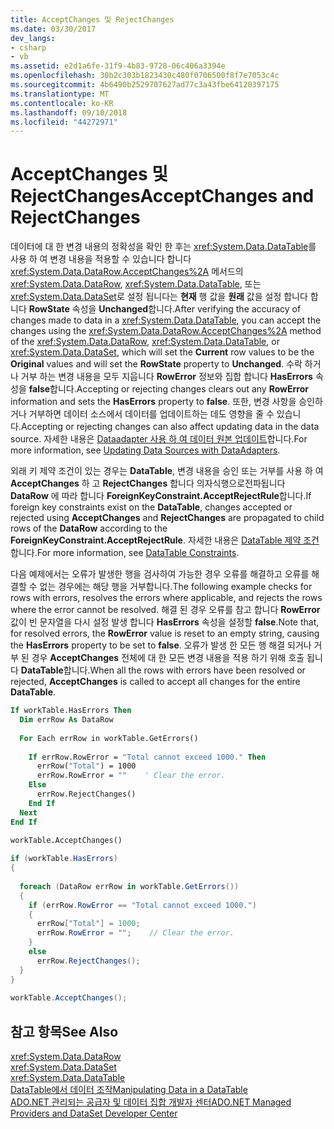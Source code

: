 ```yaml
---
title: AcceptChanges 및 RejectChanges
ms.date: 03/30/2017
dev_langs:
- csharp
- vb
ms.assetid: e2d1a6fe-31f9-4b83-9728-06c406a3394e
ms.openlocfilehash: 30b2c303b1823430c480f0706500f8f7e7053c4c
ms.sourcegitcommit: 4b6490b2529707627ad77c3a43fbe64120397175
ms.translationtype: MT
ms.contentlocale: ko-KR
ms.lasthandoff: 09/10/2018
ms.locfileid: "44272971"
---
```

# <a name="acceptchanges-and-rejectchanges"></a><span data-ttu-id="f6494-102">AcceptChanges 및 RejectChanges</span><span class="sxs-lookup"><span data-stu-id="f6494-102">AcceptChanges and RejectChanges</span></span>
<span data-ttu-id="f6494-103">데이터에 대 한 변경 내용의 정확성을 확인 한 후는 <xref:System.Data.DataTable>를 사용 하 여 변경 내용을 적용할 수 있습니다 합니다 <xref:System.Data.DataRow.AcceptChanges%2A> 메서드의 <xref:System.Data.DataRow>, <xref:System.Data.DataTable>, 또는 <xref:System.Data.DataSet>로 설정 됩니다는 **현재** 행 값을 **원래** 값을 설정 합니다 합니다 **RowState** 속성을 **Unchanged**합니다.</span><span class="sxs-lookup"><span data-stu-id="f6494-103">After verifying the accuracy of changes made to data in a <xref:System.Data.DataTable>, you can accept the changes using the <xref:System.Data.DataRow.AcceptChanges%2A> method of the <xref:System.Data.DataRow>, <xref:System.Data.DataTable>, or <xref:System.Data.DataSet>, which will set the **Current** row values to be the **Original** values and will set the **RowState** property to **Unchanged**.</span></span> <span data-ttu-id="f6494-104">수락 하거나 거부 하는 변경 내용을 모두 지웁니다 **RowError** 정보와 집합 합니다 **HasErrors** 속성을 **false**합니다.</span><span class="sxs-lookup"><span data-stu-id="f6494-104">Accepting or rejecting changes clears out any **RowError** information and sets the **HasErrors** property to **false**.</span></span> <span data-ttu-id="f6494-105">또한, 변경 사항을 승인하거나 거부하면 데이터 소스에서 데이터를 업데이트하는 데도 영향을 줄 수 있습니다.</span><span class="sxs-lookup"><span data-stu-id="f6494-105">Accepting or rejecting changes can also affect updating data in the data source.</span></span> <span data-ttu-id="f6494-106">자세한 내용은 [Dataadapter 사용 하 여 데이터 원본 업데이트](../../../../../docs/framework/data/adonet/updating-data-sources-with-dataadapters.md)합니다.</span><span class="sxs-lookup"><span data-stu-id="f6494-106">For more information, see [Updating Data Sources with DataAdapters](../../../../../docs/framework/data/adonet/updating-data-sources-with-dataadapters.md).</span></span>  
  
 <span data-ttu-id="f6494-107">외래 키 제약 조건이 있는 경우는 **DataTable**, 변경 내용을 승인 또는 거부를 사용 하 여 **AcceptChanges** 하 고 **RejectChanges** 합니다 의자식행으로전파됩니다 **DataRow** 에 따라 합니다 **ForeignKeyConstraint.AcceptRejectRule**합니다.</span><span class="sxs-lookup"><span data-stu-id="f6494-107">If foreign key constraints exist on the **DataTable**, changes accepted or rejected using **AcceptChanges** and **RejectChanges** are propagated to child rows of the **DataRow** according to the **ForeignKeyConstraint.AcceptRejectRule**.</span></span> <span data-ttu-id="f6494-108">자세한 내용은 [DataTable 제약 조건](../../../../../docs/framework/data/adonet/dataset-datatable-dataview/datatable-constraints.md)합니다.</span><span class="sxs-lookup"><span data-stu-id="f6494-108">For more information, see [DataTable Constraints](../../../../../docs/framework/data/adonet/dataset-datatable-dataview/datatable-constraints.md).</span></span>  
  
 <span data-ttu-id="f6494-109">다음 예제에서는 오류가 발생한 행을 검사하여 가능한 경우 오류를 해결하고 오류를 해결할 수 없는 경우에는 해당 행을 거부합니다.</span><span class="sxs-lookup"><span data-stu-id="f6494-109">The following example checks for rows with errors, resolves the errors where applicable, and rejects the rows where the error cannot be resolved.</span></span> <span data-ttu-id="f6494-110">해결 된 경우 오류를 참고 합니다 **RowError** 값이 빈 문자열을 다시 설정 발생 합니다 **HasErrors** 속성을 설정할 **false**.</span><span class="sxs-lookup"><span data-stu-id="f6494-110">Note that, for resolved errors, the **RowError** value is reset to an empty string, causing the **HasErrors** property to be set to **false**.</span></span> <span data-ttu-id="f6494-111">오류가 발생 한 모든 행 해결 되거나 거부 된 경우 **AcceptChanges** 전체에 대 한 모든 변경 내용을 적용 하기 위해 호출 됩니다 **DataTable**합니다.</span><span class="sxs-lookup"><span data-stu-id="f6494-111">When all the rows with errors have been resolved or rejected, **AcceptChanges** is called to accept all changes for the entire **DataTable**.</span></span>  
  
```vb  
If workTable.HasErrors Then  
  Dim errRow As DataRow  
  
  For Each errRow in workTable.GetErrors()  
  
    If errRow.RowError = "Total cannot exceed 1000." Then  
      errRow("Total") = 1000  
      errRow.RowError = ""    ' Clear the error.  
    Else  
      errRow.RejectChanges()  
    End If  
  Next  
End If  
  
workTable.AcceptChanges()  
```  
  
```csharp  
if (workTable.HasErrors)  
{  
  
  foreach (DataRow errRow in workTable.GetErrors())  
  {  
    if (errRow.RowError == "Total cannot exceed 1000.")  
    {  
      errRow["Total"] = 1000;  
      errRow.RowError = "";    // Clear the error.  
    }  
    else  
      errRow.RejectChanges();  
  }  
}  
  
workTable.AcceptChanges();  
```  
  
## <a name="see-also"></a><span data-ttu-id="f6494-112">참고 항목</span><span class="sxs-lookup"><span data-stu-id="f6494-112">See Also</span></span>  
 <xref:System.Data.DataRow>  
 <xref:System.Data.DataSet>  
 <xref:System.Data.DataTable>  
 [<span data-ttu-id="f6494-113">DataTable에서 데이터 조작</span><span class="sxs-lookup"><span data-stu-id="f6494-113">Manipulating Data in a DataTable</span></span>](../../../../../docs/framework/data/adonet/dataset-datatable-dataview/manipulating-data-in-a-datatable.md)  
 [<span data-ttu-id="f6494-114">ADO.NET 관리되는 공급자 및 데이터 집합 개발자 센터</span><span class="sxs-lookup"><span data-stu-id="f6494-114">ADO.NET Managed Providers and DataSet Developer Center</span></span>](https://go.microsoft.com/fwlink/?LinkId=217917)
